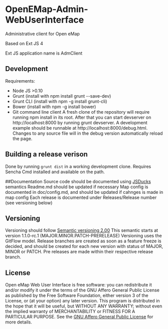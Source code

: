 #  OpenEMap-Admin-WebUserInterface

Administrative client for Open eMap

Based on Ext JS 4

Ext JS application name is AdmClient

## Development
Requirements:
* Node JS >0.10
* Grunt (install with npm install grunt --save-dev)
* Grunt CLI (install with npm -g install grunt-cli)
* Bower (install with npm -g install bower)
* Git command line client
A fresh clone of the repository will require running npm install in its root. After that you can start devserver on http://localhost:8000 by running grunt devserver. A development example should be runnable at http://localhost:8000/debug.html. Changes to any source file will in the debug version automatically reload the page.

## Building a release verison
Done by running `grunt dist` in a working development clone. Requires Sencha Cmd installed and available on the path.

##Documentation
Source code should be documented using [JSDucks](https://github.com/senchalabs/jsduck/wiki) semantics
Readme.md should be updated if necessary
Map config is documented in doc/config.md, and should be updated if cahnges is made in map config
Each release is documented under Releases/Release number (see versioning below) 

## Versioning
Versioning should follow [Semantic versioning 2.00](http://semver.org/)
This semantic starts at version 1.1.0-rc.1 (MAJOR.MINOR.PATCH-PRERELEASE)
Versioning uses the GitFlow model. Release branches are created as soon as a feature freeze is decided, and should be created for each new version with status of MAJOR, MINOR or PATCH. Pre releases are made within their respective release branch.

## License
Open eMap Web User Interface is free software: you can redistribute it and/or modify it under the terms of the GNU Affero General Public License as published by the Free Software Foundation, either version 3 of the License, or (at your option) any later version.
This program is distributed in the hope that it will be useful, but WITHOUT ANY WARRANTY; without even the implied warranty of MERCHANTABILITY or FITNESS FOR A PARTICULAR PURPOSE.  See the [GNU Affero General Public License](http://www.gnu.org/licenses/agpl-3.0.html) for more details.
